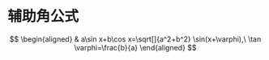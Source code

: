 # 辅助角公式

$$
\begin{aligned}
	& a\sin x+b\cos x=\sqrt[]{a^2+b^2} \sin(x+\varphi),\ \tan \varphi=\frac{b}{a}
\end{aligned}
$$
